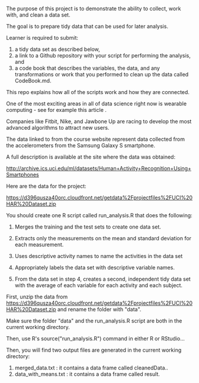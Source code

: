 The purpose of this project is to demonstrate the ability to collect, work with, and clean a data set. 

The goal is to prepare tidy data that can be used for later analysis. 

Learner is required to submit: 
 1) a tidy data set as described below, 
 2) a link to a Github repository with your script for performing the analysis, and 
 3) a code book that describes the variables, the data, and any transformations or work that you performed to clean up the data called CodeBook.md. 
 

This repo explains how all of the scripts work and how they are connected.  

One of the most exciting areas in all of data science right now is wearable computing - see for example this article . 

Companies like Fitbit, Nike, and Jawbone Up are racing to develop the most advanced algorithms to attract new users. 

The data linked to from the course website represent data collected from the accelerometers from the Samsung Galaxy S smartphone. 

A full description is available at the site where the data was obtained: 

http://archive.ics.uci.edu/ml/datasets/Human+Activity+Recognition+Using+Smartphones 

Here are the data for the project: 

https://d396qusza40orc.cloudfront.net/getdata%2Fprojectfiles%2FUCI%20HAR%20Dataset.zip 

You should create one R script called run_analysis.R that does the following:

 1. Merges the training and the test sets to create one data set.

 2. Extracts only the measurements on the mean and standard deviation for each measurement. 

 3. Uses descriptive activity names to name the activities in the data set

 4. Appropriately labels the data set with descriptive variable names. 

 5. From the data set in step 4, creates a second, independent tidy data set with the average of each variable for each activity and each subject.




First, unzip the data from https://d396qusza40orc.cloudfront.net/getdata%2Fprojectfiles%2FUCI%20HAR%20Dataset.zip and rename the folder with "data".

Make sure the folder "data" and the run_analysis.R script are both in the current working directory.

Then, use R's source("run_analysis.R") command in either R or RStudio...

Then, you will find two output files are generated in the current working directory:
  
  1. merged_data.txt : it contains a data frame called cleanedData..
  2. data_with_means.txt : it contains a data frame called result.



